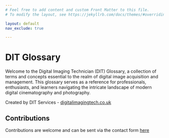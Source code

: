 ```yaml
---
# Feel free to add content and custom Front Matter to this file.
# To modify the layout, see https://jekyllrb.com/docs/themes/#overriding-theme-defaults

layout: default
nav_exclude: true

---
```


# DIT Glossary

Welcome to the Digital Imaging Technician (DIT) Glossary, a collection of terms and concepts essential to the realm of digital image acquisition and management. This glossary serves as a reference for professionals, enthusiasts, and learners navigating the intricate landscape of modern digital cinematography and photography.

Created by DIT Services - [digitalimagingtech.co.uk](https://digitalimagingtech.co.uk)

## Contributions 

Contributions are welcome and can be sent via the contact form [here](https://digitalimagingtech.co.uk/contact)